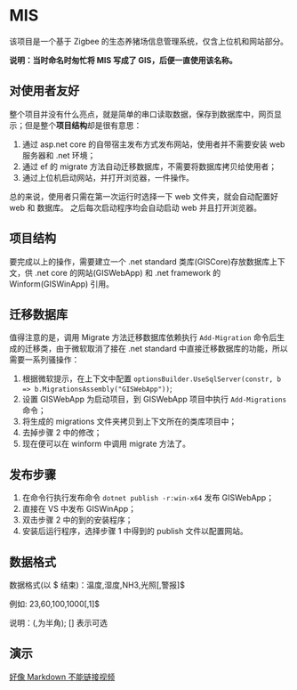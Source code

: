 # MIS

该项目是一个基于 Zigbee 的生态养猪场信息管理系统，仅含上位机和网站部分。

**说明：当时命名时匆忙将 MIS 写成了 GIS，后便一直使用该名称。**

## 对使用者友好

整个项目并没有什么亮点，就是简单的串口读取数据，保存到数据库中，网页显示；但是整个**项目结构**却是很有意思：

1. 通过 asp.net core 的自带宿主发布方式发布网站，使用者并不需要安装 web 服务器和 .net 环境；
2. 通过 ef 的 migrate 方法自动迁移数据库，不需要将数据库拷贝给使用者；
3. 通过上位机启动网站，并打开浏览器，一件操作。

总的来说，使用者只需在第一次运行时选择一下 web 文件夹，就会自动配置好 web 和 数据库。
之后每次启动程序均会自动启动 web 并且打开浏览器。

## 项目结构

要完成以上的操作，需要建立一个 .net standard 类库(GISCore)存放数据库上下文，供 .net core 的网站(GISWebApp) 和 .net framework 的 Winform(GISWinApp) 引用。

## 迁移数据库

值得注意的是，调用 Migrate 方法迁移数据库依赖执行 `Add-Migration` 命令后生成的迁移类，由于微软取消了接在 .net standard 中直接迁移数据库的功能，所以需要一系列骚操作：

1. 根据微软提示，在上下文中配置 `optionsBuilder.UseSqlServer(constr, b => b.MigrationsAssembly("GISWebApp"))`;
2. 设置 GISWebApp 为启动项目，到 GISWebApp 项目中执行 `Add-Migrations` 命令；
3. 将生成的 migrations 文件夹拷贝到上下文所在的类库项目中；
4. 去掉步骤 2 中的修改；
5. 现在便可以在 winform 中调用 migrate 方法了。

## 发布步骤

1. 在命令行执行发布命令 `dotnet publish -r:win-x64` 发布 GISWebApp；
2. 直接在 VS 中发布 GISWinApp；
3. 双击步骤 2 中的到的安装程序；
4. 安装后运行程序，选择步骤 1 中得到的 publish 文件以配置网站。

## 数据格式

数据格式(以 $ 结束)：温度,湿度,NH3,光照[,警报]$

例如: 23,60,100,1000[,1]$

说明：(,为半角); [] 表示可选

## 演示

[好像 Markdown 不能链接视频](http://t.cn/R3swG9R)